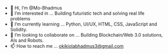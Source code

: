 - 👋 Hi, I’m @Mo-Bhadmus
- 👀 I’m interested in ... Building futuristic tech and solving real life problems
- 🌱 I’m currently learning ... Python, UI/UX, HTML, CSS, JavaScript and Solidity.
- 💞️ I’m looking to collaborate on ... Building Blockchain/Web 3.0 solutions, AIs and Robots.
- 📫 How to reach me ... okikiolabhadmus3@gmail.com

<!---
Mo-Bhadmus/Mo-Bhadmus is a ✨ special ✨ repository because its `README.md` (this file) appears on your GitHub profile.
You can click the Preview link to take a look at your changes.
--->
